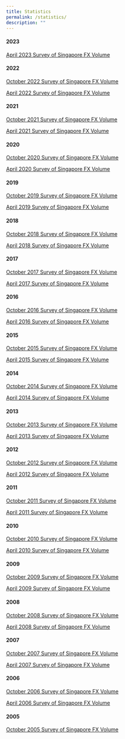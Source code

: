 ```yaml
---
title: Statistics
permalink: /statistics/
description: ""
---
```

#### 2023 ####
[April 2023
Survey of Singapore FX Volume](/files/Survey/2023-04%20Survey%20FX.xlsx)

#### 2022 ####

[October 2022
Survey of Singapore FX Volume](/files/Survey/2022-10%20Survey%20FX.xlsx)

[April 2022
Survey of Singapore FX Volume](/files/Survey/2022-04%20Survey%20FX.xlsx)
 
#### 2021 ####

[October 2021
Survey of Singapore FX Volume](/files/Survey/2021-10%20Survey%20FX.xlsx)

[April 2021
Survey of Singapore FX Volume](/files/Survey/2021-04%20Survey%20FX.xlsx)

#### 2020 ####

[October 2020
Survey of Singapore FX Volume](/files/Survey/2020-10%20Survey%20FX.xlsx)

[April 2020
Survey of Singapore FX Volume](/files/Survey/2020-04%20Survey%20FX.xlsx) 

#### 2019 ####

[October 2019
Survey of Singapore FX Volume](/files/Survey/2019-10%20Survey%20FX.xlsx)

[April 2019
Survey of Singapore FX Volume](/files/Survey/2019-04%20Survey%20FX.xlsx)

#### 2018 ####

[October 2018
Survey of Singapore FX Volume](/files/Survey/2018-10%20Survey%20FX.xlsx)

[April 2018
Survey of Singapore FX Volume](/files/Survey/2018-04%20Survey%20FX.xlsx)

#### 2017 ####

[October 2017
Survey of Singapore FX Volume](/files/Survey/2017-10%20Survey%20FX.xlsx)

[April 2017
Survey of Singapore FX Volume](/files/Survey/2017-04%20Survey%20FX.xlsx)

#### 2016 ####

[October 2016
Survey of Singapore FX Volume](/files/Survey/2016-10%20Survey%20FX.pdf)

[April 2016
Survey of Singapore FX Volume](/files/Survey/2016-04%20Survey%20FX.pdf)

#### 2015 ####

[October 2015
Survey of Singapore FX Volume](/files/Survey/2015-10%20Survey%20FX.pdf)

[April 2015
Survey of Singapore FX Volume](/files/Survey/2015-04%20Survey%20FX.pdf)

#### 2014 ####

[October 2014
Survey of Singapore FX Volume](/files/Survey/2014-10%20Survey%20FX.pdf)

[April 2014
Survey of Singapore FX Volume](/files/Survey/2014-04%20Survey%20FX.pdf)

#### 2013 ####

[October 2013
Survey of Singapore FX Volume](/files/Survey/2013-10%20Survey%20FX.pdf)

[April 2013
Survey of Singapore FX Volume](/files/Survey/2013-04%20Survey%20FX.pdf)

#### 2012 ####

[October 2012
Survey of Singapore FX Volume](/files/Survey/2012-10%20Survey%20FX.pdf)

[April 2012
Survey of Singapore FX Volume](/files/Survey/2012-04%20Survey%20FX.pdf)

#### 2011 ####

[October 2011
Survey of Singapore FX Volume](/files/Survey/2011-10%20Survey%20FX.pdf)

[April 2011
Survey of Singapore FX Volume](/files/Survey/2011-04%20Survey%20FX.pdf)

#### 2010 ####

[October 2010
Survey of Singapore FX Volume](/files/Survey/2010-10%20Survey%20FX.pdf)

[April 2010
Survey of Singapore FX Volume](/files/Survey/2010-04%20Survey%20FX.pdf)

#### 2009 ####

[October 2009
Survey of Singapore FX Volume](/files/Survey/2009-10%20Survey%20FX.pdf)

[April 2009
Survey of Singapore FX Volume](/files/Survey/2009-04%20Survey%20FX.pdf)

#### 2008 ####

[October 2008
Survey of Singapore FX Volume](/files/Survey/2008-10%20Survey%20FX.pdf)

[April 2008
Survey of Singapore FX Volume](/files/Survey/2008-04%20Survey%20FX.pdf)

#### 2007 ####

[October 2007
Survey of Singapore FX Volume](/files/Survey/2007-10%20Survey%20FX.pdf)

[April 2007
Survey of Singapore FX Volume](/files/Survey/2007-04%20Survey%20FX.pdf)

#### 2006 ####

[October 2006
Survey of Singapore FX Volume](/files/Survey/2006-10%20Survey%20FX.pdf)

[April 2006
Survey of Singapore FX Volume](/files/Survey/2006-04%20Survey%20FX.pdf)

#### 2005 ####

[October 2005
Survey of Singapore FX Volume](/files/Survey/2005-10%20Survey%20FX.pdf)